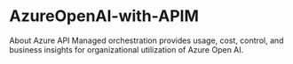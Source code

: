 # AzureOpenAI-with-APIM
About Azure API Managed orchestration provides usage, cost, control, and business insights for organizational utilization of Azure Open AI.
